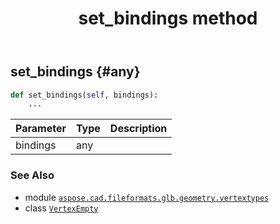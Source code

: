 ﻿---
title: set_bindings method
second_title: Aspose.CAD for Python via .NET API References
description: 
type: docs
weight: 50
url: /python-net/aspose.cad.fileformats.glb.geometry.vertextypes/vertexempty/set_bindings/
is_root: false
---

## set_bindings {#any}





```python
def set_bindings(self, bindings):
    ...
```


| Parameter | Type | Description |
| :- | :- | :- |
| bindings | any |  |



### See Also
* module [`aspose.cad.fileformats.glb.geometry.vertextypes`](../../)
* class [`VertexEmpty`](/cad/python-net/aspose.cad.fileformats.glb.geometry.vertextypes/vertexempty)
